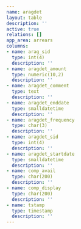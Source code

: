 ```yaml
---
name: aragdet
layout: table
description: ''
active: true
relations: []
app_area: arrears
columns:
- name: arag_sid
  type: int(4)
  description: ''
- name: aragdet_amount
  type: numeric(10,2)
  description: ''
- name: aragdet_comment
  type: text
  description: ''
- name: aragdet_enddate
  type: smalldatetime
  description: ''
- name: aragdet_frequency
  type: char(3)
  description: ''
- name: aragdet_sid
  type: int(4)
  description: ''
- name: aragdet_startdate
  type: smalldatetime
  description: ''
- name: comp_avail
  type: char(200)
  description: ''
- name: comp_display
  type: char(200)
  description: ''
- name: tstamp
  type: timestamp
  description: ''
---
```


